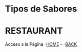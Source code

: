 # Tipos de Sabores 
# RESTAURANT

Acceso a la Página
-[HOME](https://noeliamv.github.io/sitioresto.github.io/)
-[](https://grupo21fsp.pythonanywhere.com/platillos)
-[BACK](https://github.com/yd-Vielma/proyectoback-cursofullstack)